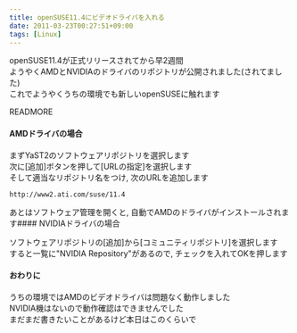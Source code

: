```yaml
---
title: openSUSE11.4にビデオドライバを入れる
date: 2011-03-23T00:27:51+09:00
tags: [Linux]
---
```


openSUSE11\.4が正式リリースされてから早2週間  
ようやくAMDとNVIDIAのドライバのリポジトリが公開されました\(されてました\)  
これでようやくうちの環境でも新しいopenSUSEに触れます

READMORE
#### AMDドライバの場合

まずYaST2のソフトウェアリポジトリを選択します  
次に\[追加\]ボタンを押して\[URLの指定\]を選択します  
そして適当なリポジトリ名をつけ, 次のURLを追加します  


```
http://www2.ati.com/suse/11.4
```

  
あとはソフトウェア管理を開くと, 自動でAMDのドライバがインストールされます#### NVIDIAドライバの場合

ソフトウェアリポジトリの\[追加\]から\[コミュニティリポジトリ\]を選択します  
すると一覧に"NVIDIA Repository"があるので, チェックを入れてOKを押します

#### おわりに

うちの環境ではAMDのビデオドライバは問題なく動作しました  
NVIDIA機はないので動作確認はできませんでした  
まだまだ書きたいことがあるけど本日はこのくらいで

